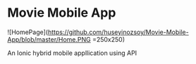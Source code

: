 # Movie Mobile App
![HomePage](https://github.com/huseyinozsoy/Movie-Mobile-App/blob/master/Home.PNG =250x250)

An Ionic hybrid mobile appllication using API
